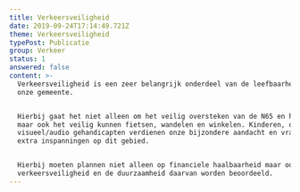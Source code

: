 ```yaml
---
title: Verkeersveiligheid
date: 2019-09-24T17:14:49.721Z
theme: Verkeersveiligheid
typePost: Publicatie
group: Verkeer
status: 1
answered: false
content: >-
  Verkeersveiligheid is een zeer belangrijk onderdeel van de leefbaarheid van
  onze gemeente. 


  Hierbij gaat het niet alleen om het veilig oversteken van de N65 en het spoor,
  maar ook het veilig kunnen fietsen, wandelen en winkelen. Kinderen, ouderen en
  visueel/audio gehandicapten verdienen onze bijzondere aandacht en vragen om
  extra inspanningen op dit gebied.


  Hierbij moeten plannen niet alleen op financiele haalbaarheid maar ook op
  verkeersveiligheid en de duurzaamheid daarvan worden beoordeeld.
---
```


